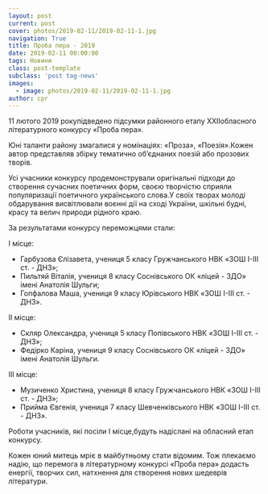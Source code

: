 ```yaml
---
layout: post
current: post
cover: photos/2019-02-11/2019-02-11-1.jpg
navigation: True
title: Проба пера - 2019
date: 2019-02-11 00:00:00
tags: Новини
class: post-template
subclass: 'post tag-news'
images:
  - image: photos/2019-02-11/2019-02-11-1.jpg
author: cpr
---
```


11 лютого 2019 рокупідведено підсумки районного етапу ХХІІобласного літературного конкурсу «Проба пера».

Юні таланти району змагалися у номінаціях: «Проза», «Поезія».Кожен автор представляв збірку тематично об’єднаних поезій або прозових творів.

Усі учасники конкурсу продемонстрували оригінальні підходи до створення сучасних поетичних форм, своєю творчістю сприяли популяризації поетичного українського слова.У своїх творах молоді обдарування висвітлювали воєнні дії на сході України, шкільні будні, красу та велич природи рідного краю.

За результатами конкурсу переможцями стали:

І місце:

 * Гарбузова Єлізавета, учениця 5 класу Гружчанського НВК «ЗОШ І-ІІІ ст. - ДНЗ»;
 * Пильтяй Віталія, учениця 8 класу Соснівського ОК «ліцей - ЗДО» імені Анатолія Шульги;
 * Гопфалова Маша, учениця 9 класу Юрівського НВК «ЗОШ І-ІІІ ст. - ДНЗ».

ІІ місце:

 * Скляр Олександра, учениця 5 класу Попівського НВК «ЗОШ І-ІІІ ст. - ДНЗ»;
 * Федірко Каріна, учениця 9 класу Соснівського ОК «ліцей - ЗДО» імені Анатолія Шульги.

ІІІ місце:

 * Музиченко Христина, учениця 8 класу Гружчанського НВК «ЗОШ І-ІІІ ст. - ДНЗ»;
 * Прийма Євгенія, учениця 7 класу Шевченківського НВК «ЗОШ І-ІІІ ст. - ДНЗ».

Роботи учасників, які посіли І місце,будуть надіслані на обласний етап конкурсу.

Кожен юний митець мріє в майбутньому стати відомим. Тож плекаємо надію, що перемога в літературному конкурсі «Проба пера» додасть енергії, творчих сил, натхнення для створення нових шедеврів літератури.
